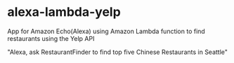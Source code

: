 # alexa-lambda-yelp
App for Amazon Echo(Alexa) using Amazon Lambda function to find restaurants using the Yelp API 


"Alexa, ask RestaurantFinder to find top five Chinese Restaurants in Seattle"
